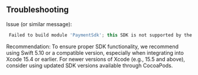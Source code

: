 ## Troubleshooting

Issue (or similar message):

```gradle
 Failed to build module 'PaymentSdk'; this SDK is not supported by the compiler (the SDK is built with 'Apple Swift version 5.10 (swiftlang-5.10.0.13 clang-1500.3.9.4)', while this compiler is 'Apple Swift version 6.0.3 effective-5.10 (swiftlang-6.0.3.1.10 clang-1600.0.30.1)'). Please select a toolchain which matches the SDK.

```

Recommendation: To ensure proper SDK functionality, we recommend using Swift 5.10 or a compatible version, especially when integrating into Xcode 15.4 or earlier. For newer versions of Xcode (e.g., 15.5 and above), consider using updated SDK versions available through CocoaPods.
